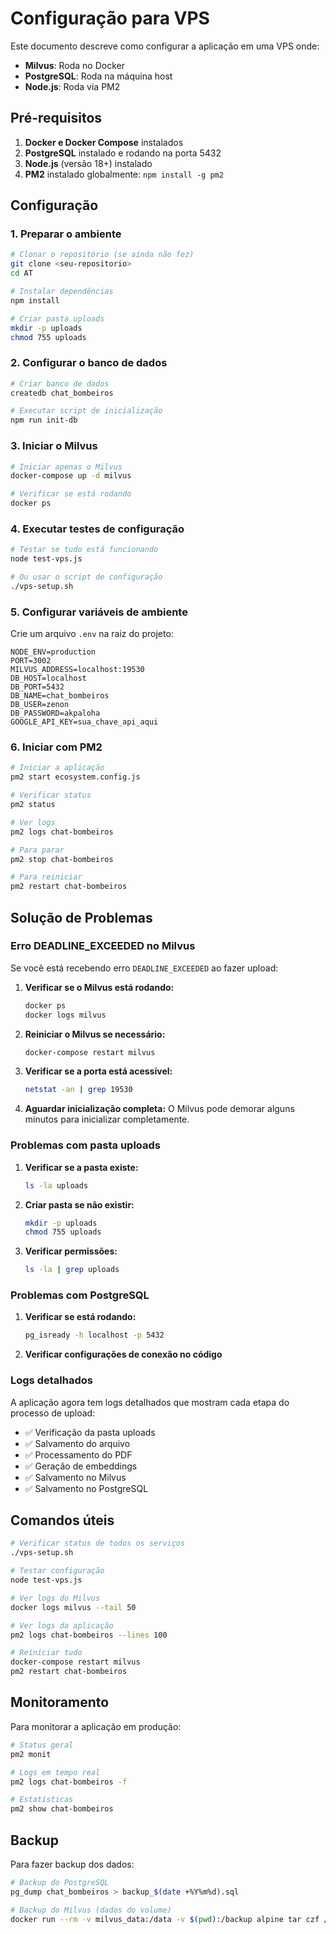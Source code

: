 # Configuração para VPS

Este documento descreve como configurar a aplicação em uma VPS onde:

- **Milvus**: Roda no Docker
- **PostgreSQL**: Roda na máquina host
- **Node.js**: Roda via PM2

## Pré-requisitos

1. **Docker e Docker Compose** instalados
2. **PostgreSQL** instalado e rodando na porta 5432
3. **Node.js** (versão 18+) instalado
4. **PM2** instalado globalmente: `npm install -g pm2`

## Configuração

### 1. Preparar o ambiente

```bash
# Clonar o repositório (se ainda não fez)
git clone <seu-repositorio>
cd AT

# Instalar dependências
npm install

# Criar pasta uploads
mkdir -p uploads
chmod 755 uploads
```

### 2. Configurar o banco de dados

```bash
# Criar banco de dados
createdb chat_bombeiros

# Executar script de inicialização
npm run init-db
```

### 3. Iniciar o Milvus

```bash
# Iniciar apenas o Milvus
docker-compose up -d milvus

# Verificar se está rodando
docker ps
```

### 4. Executar testes de configuração

```bash
# Testar se tudo está funcionando
node test-vps.js

# Ou usar o script de configuração
./vps-setup.sh
```

### 5. Configurar variáveis de ambiente

Crie um arquivo `.env` na raiz do projeto:

```env
NODE_ENV=production
PORT=3002
MILVUS_ADDRESS=localhost:19530
DB_HOST=localhost
DB_PORT=5432
DB_NAME=chat_bombeiros
DB_USER=zenon
DB_PASSWORD=akpaloha
GOOGLE_API_KEY=sua_chave_api_aqui
```

### 6. Iniciar com PM2

```bash
# Iniciar a aplicação
pm2 start ecosystem.config.js

# Verificar status
pm2 status

# Ver logs
pm2 logs chat-bombeiros

# Para parar
pm2 stop chat-bombeiros

# Para reiniciar
pm2 restart chat-bombeiros
```

## Solução de Problemas

### Erro DEADLINE_EXCEEDED no Milvus

Se você está recebendo erro `DEADLINE_EXCEEDED` ao fazer upload:

1. **Verificar se o Milvus está rodando:**

   ```bash
   docker ps
   docker logs milvus
   ```

2. **Reiniciar o Milvus se necessário:**

   ```bash
   docker-compose restart milvus
   ```

3. **Verificar se a porta está acessível:**

   ```bash
   netstat -an | grep 19530
   ```

4. **Aguardar inicialização completa:**
   O Milvus pode demorar alguns minutos para inicializar completamente.

### Problemas com pasta uploads

1. **Verificar se a pasta existe:**

   ```bash
   ls -la uploads
   ```

2. **Criar pasta se não existir:**

   ```bash
   mkdir -p uploads
   chmod 755 uploads
   ```

3. **Verificar permissões:**
   ```bash
   ls -la | grep uploads
   ```

### Problemas com PostgreSQL

1. **Verificar se está rodando:**

   ```bash
   pg_isready -h localhost -p 5432
   ```

2. **Verificar configurações de conexão no código**

### Logs detalhados

A aplicação agora tem logs detalhados que mostram cada etapa do processo de upload:

- ✅ Verificação da pasta uploads
- ✅ Salvamento do arquivo
- ✅ Processamento do PDF
- ✅ Geração de embeddings
- ✅ Salvamento no Milvus
- ✅ Salvamento no PostgreSQL

## Comandos úteis

```bash
# Verificar status de todos os serviços
./vps-setup.sh

# Testar configuração
node test-vps.js

# Ver logs do Milvus
docker logs milvus --tail 50

# Ver logs da aplicação
pm2 logs chat-bombeiros --lines 100

# Reiniciar tudo
docker-compose restart milvus
pm2 restart chat-bombeiros
```

## Monitoramento

Para monitorar a aplicação em produção:

```bash
# Status geral
pm2 monit

# Logs em tempo real
pm2 logs chat-bombeiros -f

# Estatísticas
pm2 show chat-bombeiros
```

## Backup

Para fazer backup dos dados:

```bash
# Backup do PostgreSQL
pg_dump chat_bombeiros > backup_$(date +%Y%m%d).sql

# Backup do Milvus (dados do volume)
docker run --rm -v milvus_data:/data -v $(pwd):/backup alpine tar czf /backup/milvus_backup_$(date +%Y%m%d).tar.gz -C /data .
```
